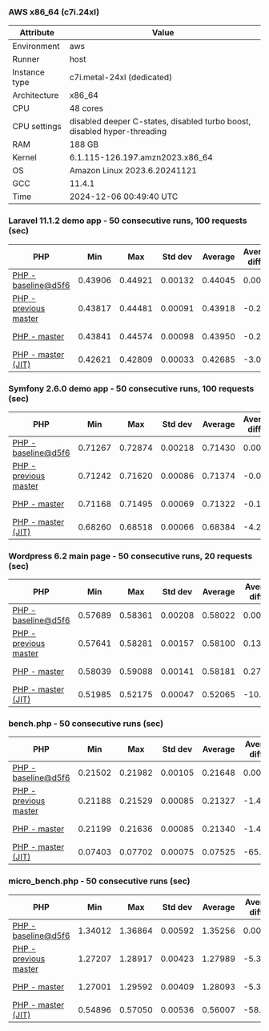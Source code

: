 ### AWS x86_64 (c7i.24xl)

|  Attribute    |     Value      |
|---------------|----------------|
| Environment   |aws|
| Runner        |host|
| Instance type |c7i.metal-24xl (dedicated)|
| Architecture  |x86_64
| CPU           |48 cores|
| CPU settings  |disabled deeper C-states, disabled turbo boost, disabled hyper-threading|
| RAM           |188 GB|
| Kernel        |6.1.115-126.197.amzn2023.x86_64|
| OS            |Amazon Linux 2023.6.20241121|
| GCC           |11.4.1|
| Time          |2024-12-06 00:49:40 UTC|

### Laravel 11.1.2 demo app - 50 consecutive runs, 100 requests (sec)

|     PHP     |     Min     |     Max     |    Std dev   |   Average  |  Average diff % |   Median   | Median diff % |     Memory    |
|-------------|-------------|-------------|--------------|------------|-----------------|------------|---------------|---------------|
|[PHP - baseline@d5f6](https://github.com/php/php-src/commit/d5f6e56610)|0.43906|0.44921|0.00132|0.44045|0.00%|0.44024|0.00%|41.82 MB|
|[PHP - previous master](https://github.com/php/php-src/commit/bef96f35fd)|0.43817|0.44481|0.00091|0.43918|-0.29%|0.43902|-0.28%|41.69 MB|
|[PHP - master](https://github.com/php/php-src/commit/2b80b2e5ec)|0.43841|0.44574|0.00098|0.43950|-0.22%|0.43939|-0.19%|41.69 MB|
|[PHP - master (JIT)](https://github.com/php/php-src/commit/2b80b2e5ec)|0.42621|0.42809|0.00033|0.42685|-3.09%|0.42675|-3.06%|50.75 MB|

### Symfony 2.6.0 demo app - 50 consecutive runs, 100 requests (sec)

|     PHP     |     Min     |     Max     |    Std dev   |   Average  |  Average diff % |   Median   | Median diff % |     Memory    |
|-------------|-------------|-------------|--------------|------------|-----------------|------------|---------------|---------------|
|[PHP - baseline@d5f6](https://github.com/php/php-src/commit/d5f6e56610)|0.71267|0.72874|0.00218|0.71430|0.00%|0.71407|0.00%|37.33 MB|
|[PHP - previous master](https://github.com/php/php-src/commit/bef96f35fd)|0.71242|0.71620|0.00086|0.71374|-0.08%|0.71347|-0.08%|37.39 MB|
|[PHP - master](https://github.com/php/php-src/commit/2b80b2e5ec)|0.71168|0.71495|0.00069|0.71322|-0.15%|0.71320|-0.12%|37.39 MB|
|[PHP - master (JIT)](https://github.com/php/php-src/commit/2b80b2e5ec)|0.68260|0.68518|0.00066|0.68384|-4.27%|0.68383|-4.24%|44.46 MB|

### Wordpress 6.2 main page - 50 consecutive runs, 20 requests (sec)

|     PHP     |     Min     |     Max     |    Std dev   |   Average  |  Average diff % |   Median   | Median diff % |     Memory    |
|-------------|-------------|-------------|--------------|------------|-----------------|------------|---------------|---------------|
|[PHP - baseline@d5f6](https://github.com/php/php-src/commit/d5f6e56610)|0.57689|0.58361|0.00208|0.58022|0.00%|0.58139|0.00%|42.95 MB|
|[PHP - previous master](https://github.com/php/php-src/commit/bef96f35fd)|0.57641|0.58281|0.00157|0.58100|0.13%|0.58131|-0.01%|42.78 MB|
|[PHP - master](https://github.com/php/php-src/commit/2b80b2e5ec)|0.58039|0.59088|0.00141|0.58181|0.27%|0.58161|0.04%|42.79 MB|
|[PHP - master (JIT)](https://github.com/php/php-src/commit/2b80b2e5ec)|0.51985|0.52175|0.00047|0.52065|-10.27%|0.52061|-10.45%|61.63 MB|

### bench.php - 50 consecutive runs (sec)

|     PHP     |     Min     |     Max     |    Std dev   |   Average  |  Average diff % |   Median   | Median diff % |     Memory    |
|-------------|-------------|-------------|--------------|------------|-----------------|------------|---------------|---------------|
|[PHP - baseline@d5f6](https://github.com/php/php-src/commit/d5f6e56610)|0.21502|0.21982|0.00105|0.21648|0.00%|0.21613|0.00%|26.12 MB|
|[PHP - previous master](https://github.com/php/php-src/commit/bef96f35fd)|0.21188|0.21529|0.00085|0.21327|-1.49%|0.21303|-1.44%|26.12 MB|
|[PHP - master](https://github.com/php/php-src/commit/2b80b2e5ec)|0.21199|0.21636|0.00085|0.21340|-1.43%|0.21332|-1.30%|26.12 MB|
|[PHP - master (JIT)](https://github.com/php/php-src/commit/2b80b2e5ec)|0.07403|0.07702|0.00075|0.07525|-65.24%|0.07519|-65.21%|27.29 MB|

### micro_bench.php - 50 consecutive runs (sec)

|     PHP     |     Min     |     Max     |    Std dev   |   Average  |  Average diff % |   Median   | Median diff % |     Memory    |
|-------------|-------------|-------------|--------------|------------|-----------------|------------|---------------|---------------|
|[PHP - baseline@d5f6](https://github.com/php/php-src/commit/d5f6e56610)|1.34012|1.36864|0.00592|1.35256|0.00%|1.35258|0.00%|20.38 MB|
|[PHP - previous master](https://github.com/php/php-src/commit/bef96f35fd)|1.27207|1.28917|0.00423|1.27989|-5.37%|1.27972|-5.39%|20.38 MB|
|[PHP - master](https://github.com/php/php-src/commit/2b80b2e5ec)|1.27001|1.29592|0.00409|1.28093|-5.30%|1.28019|-5.35%|20.38 MB|
|[PHP - master (JIT)](https://github.com/php/php-src/commit/2b80b2e5ec)|0.54896|0.57050|0.00536|0.56007|-58.59%|0.56009|-58.59%|21.70 MB|
